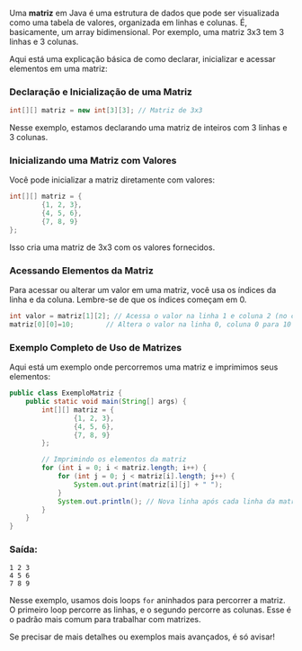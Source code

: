 Uma **matriz** em Java é uma estrutura de dados que pode ser visualizada como uma tabela de valores, organizada em
linhas e colunas. É, basicamente, um array bidimensional. Por exemplo, uma matriz 3x3 tem 3 linhas e 3 colunas.

Aqui está uma explicação básica de como declarar, inicializar e acessar elementos em uma matriz:

### Declaração e Inicialização de uma Matriz

```java
int[][] matriz = new int[3][3]; // Matriz de 3x3
```

Nesse exemplo, estamos declarando uma matriz de inteiros com 3 linhas e 3 colunas.

### Inicializando uma Matriz com Valores

Você pode inicializar a matriz diretamente com valores:

```java
int[][] matriz = {
        {1, 2, 3},
        {4, 5, 6},
        {7, 8, 9}
};
```

Isso cria uma matriz de 3x3 com os valores fornecidos.

### Acessando Elementos da Matriz

Para acessar ou alterar um valor em uma matriz, você usa os índices da linha e da coluna. Lembre-se de que os índices
começam em 0.

```java
int valor = matriz[1][2]; // Acessa o valor na linha 1 e coluna 2 (no caso, 6)
matriz[0][0]=10;        // Altera o valor na linha 0, coluna 0 para 10
```

### Exemplo Completo de Uso de Matrizes

Aqui está um exemplo onde percorremos uma matriz e imprimimos seus elementos:

```java
public class ExemploMatriz {
    public static void main(String[] args) {
        int[][] matriz = {
                {1, 2, 3},
                {4, 5, 6},
                {7, 8, 9}
        };

        // Imprimindo os elementos da matriz
        for (int i = 0; i < matriz.length; i++) {
            for (int j = 0; j < matriz[i].length; j++) {
                System.out.print(matriz[i][j] + " ");
            }
            System.out.println(); // Nova linha após cada linha da matriz
        }
    }
}
```

### Saída:

```
1 2 3 
4 5 6 
7 8 9
```

Nesse exemplo, usamos dois loops `for` aninhados para percorrer a matriz. O primeiro loop percorre as linhas, e o
segundo percorre as colunas. Esse é o padrão mais comum para trabalhar com matrizes.

Se precisar de mais detalhes ou exemplos mais avançados, é só avisar!